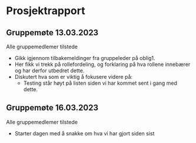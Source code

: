 # Prosjektrapport

## Gruppemøte 13.03.2023 

Alle gruppemedlemer tilstede 

- Gikk igjennom tilbakemeldinger fra gruppeleder på oblig1.
- Her fikk vi trekk på rollefordeling, og forklaring på hva rollene innebærer og har derfor utbedret dette. 
- Diskutert hva som er viktig å fokusere videre på: 
    - Testing står høyt på listen siden vi har kommet sent i gang med dette. 

## Gruppemøte 16.03.2023 

Alle gruppemedlemer tilstede 

- Starter dagen med å snakke om hva vi har gjort siden sist 


